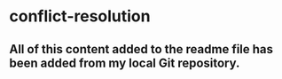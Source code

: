 # conflict-resolution
  ## All of this content added to the readme file has been added from my local Git repository.